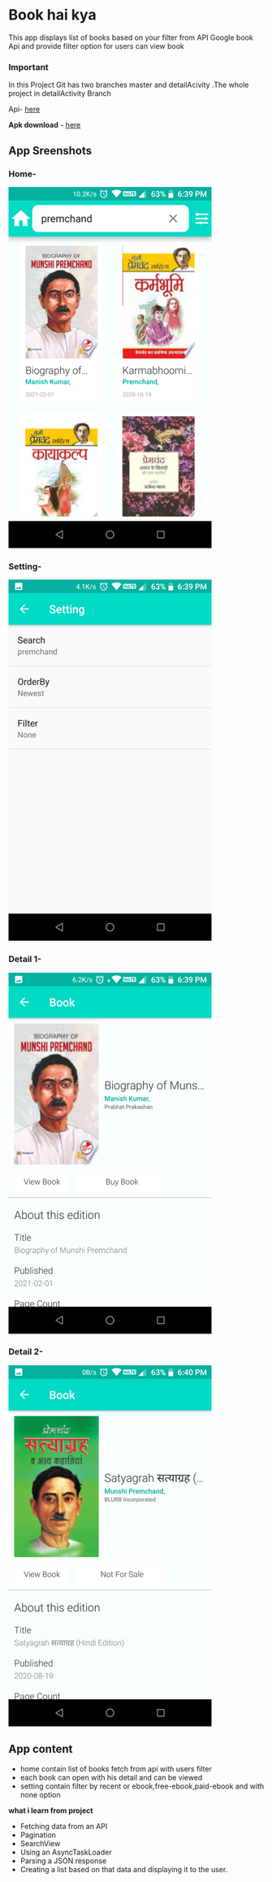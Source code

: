 # Book hai kya

This app displays list of books based on your filter from API Google book Api and provide filter option for users can view book 

 ### Important 
 
 In this Project Git has two branches master and detailAcivity .The whole project in detailActivity Branch

 Api- [here](https://developers.google.com/books/docs/overview)
 
**Apk download** - [here](https://github.com/bobykumar7210/book-hai-kya/raw/master/image/app-debug.apk)

## App Sreenshots

### Home-

![](/image/home.png) 

### Setting-

![](/image/settings.png)  

### Detail 1-

![](/image/detail1.png) 

### Detail 2-

![](/image/detail2.png)  

## App content
* home contain list of books fetch from api with users filter
* each book can open with his detail and can be viewed
* setting contain filter by recent or ebook,free-ebook,paid-ebook and with none option


**what i learn from project**
* Fetching data from an API
* Pagination
* SearchView
* Using an AsyncTaskLoader
* Parsing a JSON response
* Creating a list based on that data and displaying it to the user.

